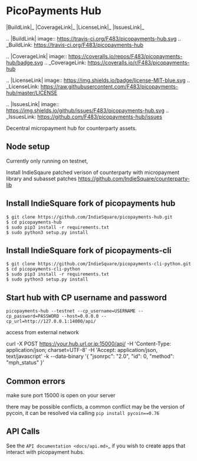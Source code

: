 # PicoPayments Hub 

|BuildLink|_ |CoverageLink|_ |LicenseLink|_ |IssuesLink|_


.. |BuildLink| image:: https://travis-ci.org/F483/picopayments-hub.svg
.. _BuildLink: https://travis-ci.org/F483/picopayments-hub

.. |CoverageLink| image:: https://coveralls.io/repos/F483/picopayments-hub/badge.svg
.. _CoverageLink: https://coveralls.io/r/F483/picopayments-hub

.. |LicenseLink| image:: https://img.shields.io/badge/license-MIT-blue.svg
.. _LicenseLink: https://raw.githubusercontent.com/F483/picopayments-hub/master/LICENSE

.. |IssuesLink| image:: https://img.shields.io/github/issues/F483/picopayments-hub.svg
.. _IssuesLink: https://github.com/F483/picopayments-hub/issues


Decentral micropayment hub for counterparty assets.
 


## Node setup
 
Currently only running on testnet,

Install IndieSqaure patched verison of counterparty with micropayment library and subasset patches
https://github.com/IndieSquare/counterparty-lib


## Install IndieSquare fork of picopayments hub
 
 
```
$ git clone https://github.com/IndieSquare/picopayments-hub.git
$ cd picopayments-hub
$ sudo pip3 install -r requirements.txt
$ sudo python3 setup.py install
```


## Install IndieSquare fork of picopayments-cli

```
$ git clone https://github.com/IndieSquare/picopayments-cli-python.git
$ cd picopayments-cli-python
$ sudo pip3 install -r requirements.txt
$ sudo python3 setup.py install
```

## Start hub with CP username and password

```
picopayments-hub --testnet --cp_username=USERNAME --cp_password=PASSWORD --host=0.0.0.0 --cp_url=http://127.0.0.1:14000/api/
```

access from external network

curl -X POST https://your.hub.url.or.ip:15000/api/ -H 'Content-Type: application/json; charset=UTF-8' -H 'Accept: application/json, text/javascript' -k --data-binary '{ "jsonrpc": "2.0", "id": 0, "method": "mph_status" }'


## Common errors

make sure port 15000 is open on your server

there may be possible conflicts, a common conflict may be the version of pycoin, it can be resolved via calling
```pip install pycoin==0.76```

## API Calls

See the `API documentation <docs/api.md>`_ if you wish to create apps that interact with picopayment hubs.

